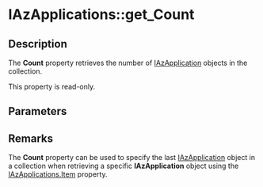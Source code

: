 # IAzApplications::get_Count

## Description

The **Count** property retrieves the number of [IAzApplication](https://learn.microsoft.com/windows/desktop/api/azroles/nn-azroles-iazapplication) objects in the collection.

This property is read-only.

## Parameters

## Remarks

The **Count** property can be used to specify the last [IAzApplication](https://learn.microsoft.com/windows/desktop/api/azroles/nn-azroles-iazapplication) object in a collection when retrieving a specific **IAzApplication** object using the [IAzApplications.Item](https://learn.microsoft.com/windows/desktop/api/azroles/nf-azroles-iazapplications-get_item) property.